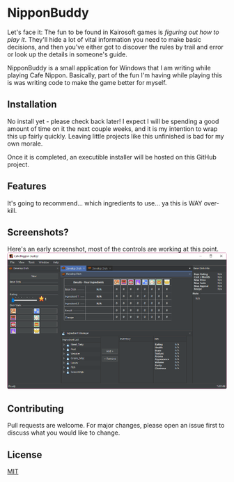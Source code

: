 # NipponBuddy

Let's face it: The fun to be found in Kairosoft games is *figuring out how to play it*.  They'll hide a lot of vital information you need to make basic decisions, and then you've either got to discover the rules by trail and error or look up the details in someone's guide. 

NipponBuddy is a small application for Windows that I am writing while playing Cafe Nippon. Basically, part of the fun I'm having while playing this is was writing code to make the game better for myself.


## Installation

No install yet - please check back later!  I expect I will be spending a good amount of time on it the next couple weeks, and it is my intention to wrap this up fairly quickly.  Leaving little projects like this unfinished is bad for my own morale.

Once it is completed, an executible installer will be hosted on this GitHub project.

## Features
It's going to recommend... which ingredients to use... ya this is WAY over-kill.  

## Screenshots?

Here's an early screenshot, most of the controls are working at this point.
![screen](https://github.com/Rusty-Shackleford/NipponAdvisor/blob/master/screenshots/early2.png?raw=true)

## Contributing
Pull requests are welcome. For major changes, please open an issue first to discuss what you would like to change.


## License
[MIT](https://choosealicense.com/licenses/mit/)
